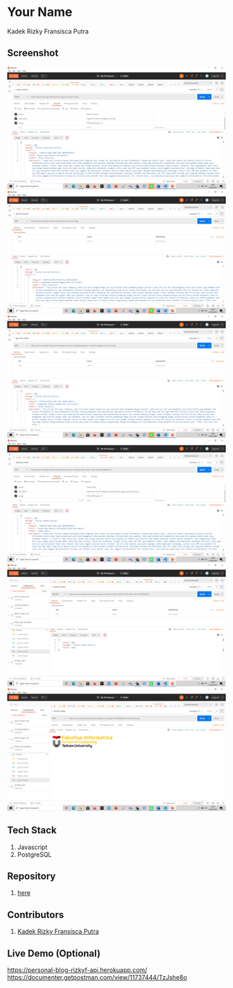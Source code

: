 # Your Name
Kadek Rizky Fransisca Putra
## Screenshot
![](./post.png)
![](./getall.png)
![](./getone.png)
![](./update.png)
![](./delete.png)
![](./image.png)

## Tech Stack
1. Javascript
2. PostgreSQL

## Repository
1. [here](https://github.com/rizkyfransisca/personal-blog-rizkyf-api)

## Contributors

1. [Kadek Rizky Fransisca Putra](https://github.com/rizkyfransisca)

## Live Demo  (Optional)

https://personal-blog-rizkyf-api.herokuapp.com/
https://documenter.getpostman.com/view/11737444/TzJshe8o